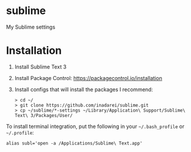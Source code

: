 # sublime
My Sublime settings

# Installation

1. Install Sublime Text 3
2. Install Package Control: https://packagecontrol.io/installation
3. Install configs that will install the packages I recommend:

    ```console
    > cd ~/
    > git clone https://github.com/inadarei/sublime.git
    > cp ~/sublime/*-settings ~/Library/Application\ Support/Sublime\ Text\ 3/Packages/User/
    ```

To install terminal integration, put the following in your `~/.bash_profile` or `~/.profile`:

```
alias subl='open -a /Applications/Sublime\ Text.app'
```
